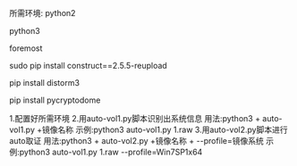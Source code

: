 所需环境:
python2

python3

foremost

sudo pip install construct==2.5.5-reupload

pip install distorm3

pip install pycryptodome


1.配置好所需环境
2.用auto-vol1.py脚本识别出系统信息
用法:python3 + auto-vol1.py +镜像名称
示例:python3 auto-vol1.py 1.raw
3.用auto-vol2.py脚本进行auto取证
用法:python3 + auto-vol2.py +镜像名称 + --profile=镜像系统
示例:python3 auto-vol1.py 1.raw --profile=Win7SP1x64
